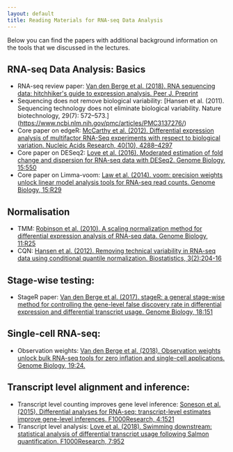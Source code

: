 ```yaml
---
layout: default
title: Reading Materials for RNA-seq Data Analysis
---
```


Below you can find the papers with additional background information on the tools that we discussed in the lectures. 

## RNA-seq Data Analysis: Basics

- RNA-seq review paper: [Van den Berge et al. (2018). RNA sequencing data: hitchhiker's guide to expression analysis. Peer J. Preprint](https://peerj.com/preprints/27283/)
- Sequencing does not remove biological variability: [Hansen et al. (2011). Sequencing technology does not eliminate biological variability. Nature biotechnology, 29(7): 572–573.] (https://www.ncbi.nlm.nih.gov/pmc/articles/PMC3137276/)
- Core paper on edgeR: [McCarthy et al. (2012). Differential expression analysis of multifactor RNA-Seq experiments with respect to biological variation. Nucleic Acids Research, 40(10), 4288–4297](https://academic.oup.com/nar/article/40/10/4288/2411520)
- Core paper on DESeq2: [Love et al. (2016). Moderated estimation of fold change and dispersion for RNA-seq data with DESeq2. Genome Biology, 15:550](https://genomebiology.biomedcentral.com/articles/10.1186/s13059-014-0550-8)
- Core paper on Limma-voom: [Law et al. (2014). voom: precision weights unlock linear model analysis tools for RNA-seq read counts. Genome Biology, 15:R29](https://genomebiology.biomedcentral.com/articles/10.1186/gb-2014-15-2-r29)

## Normalisation
- TMM: [Robinson et al. (2010). A scaling normalization method for differential expression analysis of RNA-seq data. Genome Biology, 11:R25](https://genomebiology.biomedcentral.com/articles/10.1186/gb-2010-11-3-r25)
- CQN: [Hansen et al. (2012). Removing technical variability in RNA-seq data using conditional quantile normalization. Biostatistics, 3(2):204-16](https://www.ncbi.nlm.nih.gov/pmc/articles/PMC3297825/)

## Stage-wise testing: 

- StageR paper: [Van den Berge et al. (2017). stageR: a general stage-wise method for controlling the gene-level false discovery rate in differential expression and differential transcript usage. Genome Biology, 18:151](https://genomebiology.biomedcentral.com/articles/10.1186/s13059-017-1277-0)

## Single-cell RNA-seq: 

- Observation weights: [Van den Berge et al. (2018). Observation weights unlock bulk RNA-seq tools for zero inflation and single-cell applications. Genome Biology, 19:24.](https://genomebiology.biomedcentral.com/articles/10.1186/s13059-018-1406-4)

## Transcript level alignment and inference: 

- Transcript level counting improves gene level inference: [Soneson et al. (2015). Differential analyses for RNA-seq: transcript-level estimates improve gene-level inferences.  F1000Research, 4:1521](https://f1000research.com/articles/4-1521/v2)
- Transcript level analysis: [Love et al. (2018). Swimming downstream: statistical analysis of differential transcript usage following Salmon quantification. F1000Research, 7:952](https://f1000research.com/articles/7-952/v3)

